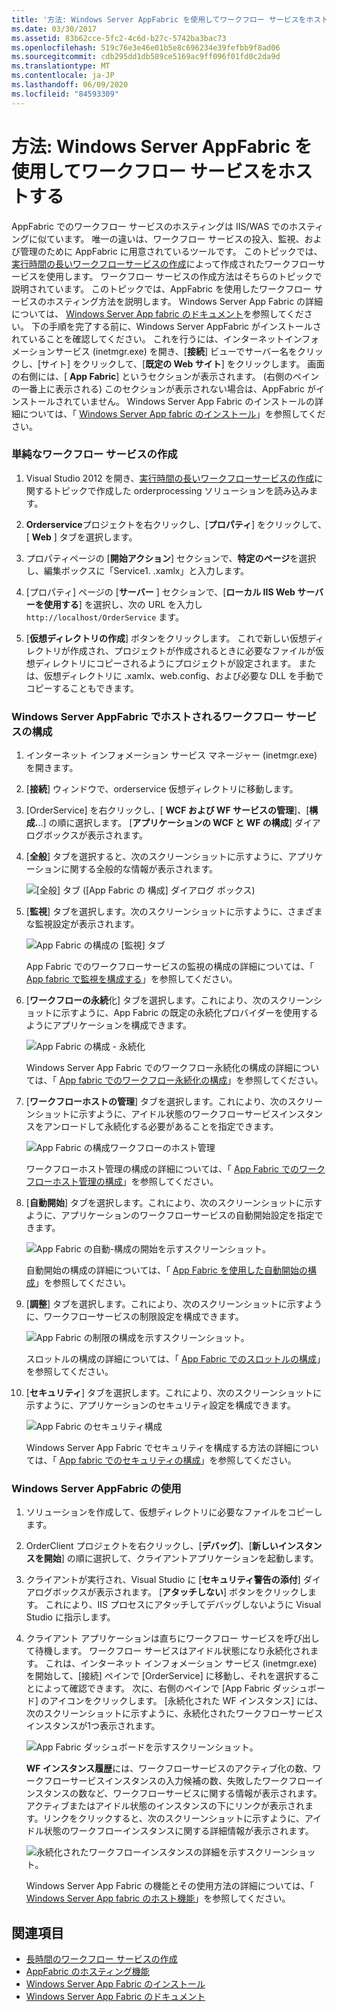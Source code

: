 ```yaml
---
title: '方法: Windows Server AppFabric を使用してワークフロー サービスをホストする'
ms.date: 03/30/2017
ms.assetid: 83b62cce-5fc2-4c6d-b27c-5742ba3bac73
ms.openlocfilehash: 519c76e3e46e01b5e8c696234e39fefbb9f8ad06
ms.sourcegitcommit: cdb295dd1db589ce5169ac9ff096f01fd0c2da9d
ms.translationtype: MT
ms.contentlocale: ja-JP
ms.lasthandoff: 06/09/2020
ms.locfileid: "84593309"
---
```

# <a name="how-to-host-a-workflow-service-with-windows-server-app-fabric"></a>方法: Windows Server AppFabric を使用してワークフロー サービスをホストする

AppFabric でのワークフロー サービスのホスティングは IIS/WAS でのホスティングに似ています。 唯一の違いは、ワークフロー サービスの投入、監視、および管理のために AppFabric に用意されているツールです。 このトピックでは、[実行時間の長いワークフローサービスの作成](creating-a-long-running-workflow-service.md)によって作成されたワークフローサービスを使用します。 ワークフロー サービスの作成方法はそちらのトピックで説明されています。 このトピックでは、AppFabric を使用したワークフロー サービスのホスティング方法を説明します。 Windows Server App Fabric の詳細については、 [Windows Server App fabric のドキュメント](https://docs.microsoft.com/previous-versions/appfabric/ff384253(v=azure.10))を参照してください。 下の手順を完了する前に、Windows Server AppFabric がインストールされていることを確認してください。  これを行うには、インターネットインフォメーションサービス (inetmgr.exe) を開き、[**接続**] ビューでサーバー名をクリックし、[サイト] をクリックして、[**既定の Web サイト**] をクリックします。 画面の右側には、[ **App Fabric**] というセクションが表示されます。 (右側のペインの一番上に表示される) このセクションが表示されない場合は、AppFabric がインストールされていません。 Windows Server App Fabric のインストールの詳細については、「 [Windows Server App fabric のインストール](https://docs.microsoft.com/previous-versions/appfabric/ee790960(v=azure.10))」を参照してください。  
  
### <a name="creating-a-simple-workflow-service"></a>単純なワークフロー サービスの作成  
  
1. Visual Studio 2012 を開き、[実行時間の長いワークフローサービスの作成](creating-a-long-running-workflow-service.md)に関するトピックで作成した orderprocessing ソリューションを読み込みます。  
  
2. **Orderservice**プロジェクトを右クリックし、[**プロパティ**] をクリックして、[ **Web** ] タブを選択します。  
  
3. プロパティページの [**開始アクション**] セクションで、**特定のページ**を選択し、編集ボックスに「Service1. .xamlx」と入力します。  
  
4. [プロパティ] ページの [**サーバー** ] セクションで、[**ローカル IIS Web サーバーを使用する**] を選択し、次の URL を入力し `http://localhost/OrderService` ます。  
  
5. [**仮想ディレクトリの作成**] ボタンをクリックします。 これで新しい仮想ディレクトリが作成され、プロジェクトが作成されるときに必要なファイルが仮想ディレクトリにコピーされるようにプロジェクトが設定されます。  または、仮想ディレクトリに .xamlx、web.config、および必要な DLL を手動でコピーすることもできます。  
  
### <a name="configuring-a-workflow-service-hosted-in-windows-server-app-fabric"></a>Windows Server AppFabric でホストされるワークフロー サービスの構成  
  
1. インターネット インフォメーション サービス マネージャー (inetmgr.exe) を開きます。  
  
2. [**接続**] ウィンドウで、orderservice 仮想ディレクトリに移動します。  
  
3. [OrderService] を右クリックし、[ **WCF および WF サービスの管理**]、[**構成.**..] の順に選択します。 [**アプリケーションの WCF と WF の構成**] ダイアログボックスが表示されます。  
  
4. [**全般**] タブを選択すると、次のスクリーンショットに示すように、アプリケーションに関する全般的な情報が表示されます。  
  
     ![[全般] タブ ([App Fabric の 構成] ダイアログ ボックス)](media/appfabricconfiguration-general.gif "AppFabricConfiguration-全般")  
  
5. [**監視**] タブを選択します。次のスクリーンショットに示すように、さまざまな監視設定が表示されます。  
  
     ![App Fabric の構成の [監視] タブ](media/appfabricconfiguration-monitoring.gif "AppFabricConfiguration-監視")  
  
     App Fabric でのワークフローサービスの監視の構成の詳細については、「 [App fabric で監視を構成する](https://docs.microsoft.com/previous-versions/appfabric/ee677384(v=azure.10))」を参照してください。  
  
6. [**ワークフローの永続**化] タブを選択します。これにより、次のスクリーンショットに示すように、App Fabric の既定の永続化プロバイダーを使用するようにアプリケーションを構成できます。  
  
     ![App Fabric の構成 &#45; 永続化](media/appfabricconfiguration-persistence.gif "AppFabricConfiguration-永続化")  
  
     Windows Server App Fabric でのワークフロー永続化の構成の詳細については、「 [App fabric でのワークフロー永続化の構成](https://docs.microsoft.com/previous-versions/appfabric/ee677353(v=azure.10))」を参照してください。  
  
7. [**ワークフローホストの管理**] タブを選択します。これにより、次のスクリーンショットに示すように、アイドル状態のワークフローサービスインスタンスをアンロードして永続化する必要があることを指定できます。  
  
     ![App Fabric の構成ワークフローのホスト管理](media/appfabricconfiguration-management.gif "AppFabricConfiguration-管理")  
  
     ワークフローホスト管理の構成の詳細については、「 [App Fabric でのワークフローホスト管理の構成](https://docs.microsoft.com/previous-versions/appfabric/ff383424(v=azure.10))」を参照してください。  
  
8. [**自動開始**] タブを選択します。これにより、次のスクリーンショットに示すように、アプリケーションのワークフローサービスの自動開始設定を指定できます。  
  
     ![App Fabric の自動&#45;構成の開始を示すスクリーンショット。](./media/how-to-host-a-workflow-service-with-windows-server-app-fabric/app-fabric-auto-start-configuration.gif)  
  
     自動開始の構成の詳細については、「 [App Fabric を使用した自動開始の構成](https://docs.microsoft.com/previous-versions/appfabric/ee677261(v=azure.10))」を参照してください。  
  
9. [**調整**] タブを選択します。これにより、次のスクリーンショットに示すように、ワークフローサービスの制限設定を構成できます。  
  
     ![App Fabric の制限の構成を示すスクリーンショット。](./media/how-to-host-a-workflow-service-with-windows-server-app-fabric/app-fabric-throttling-configuration.gif)  
  
     スロットルの構成の詳細については、「 [App Fabric でのスロットルの構成](https://docs.microsoft.com/previous-versions/appfabric/ee677261(v=azure.10))」を参照してください。  
  
10. [**セキュリティ**] タブを選択します。これにより、次のスクリーンショットに示すように、アプリケーションのセキュリティ設定を構成できます。  
  
     ![App Fabric のセキュリティ構成](media/appfabricconfiguration-security.gif "AppFabricConfiguration-セキュリティ")  
  
     Windows Server App Fabric でセキュリティを構成する方法の詳細については、「 [App fabric でのセキュリティの構成](https://docs.microsoft.com/previous-versions/appfabric/ee677278(v=azure.10))」を参照してください。  
  
### <a name="using-windows-server-app-fabric"></a>Windows Server AppFabric の使用  
  
1. ソリューションを作成して、仮想ディレクトリに必要なファイルをコピーします。  
  
2. OrderClient プロジェクトを右クリックし、[**デバッグ**]、[**新しいインスタンスを開始**] の順に選択して、クライアントアプリケーションを起動します。  
  
3. クライアントが実行され、Visual Studio に [**セキュリティ警告の添付**] ダイアログボックスが表示されます。 [**アタッチしない**] ボタンをクリックします。 これにより、IIS プロセスにアタッチしてデバッグしないように Visual Studio に指示します。  
  
4. クライアント アプリケーションは直ちにワークフロー サービスを呼び出して待機します。 ワークフロー サービスはアイドル状態になり永続化されます。 これは、インターネット インフォメーション サービス (inetmgr.exe) を開始して、[接続] ペインで [OrderService] に移動し、それを選択することによって確認できます。 次に、右側のペインで [App Fabric ダッシュボード] のアイコンをクリックします。 [永続化された WF インスタンス] には、次のスクリーンショットに示すように、永続化されたワークフローサービスインスタンスが1つ表示されます。  
  
     ![App Fabric ダッシュボードを示すスクリーンショット。](./media/how-to-host-a-workflow-service-with-windows-server-app-fabric/app-fabric-dashboard.gif)  
  
     **WF インスタンス履歴**には、ワークフローサービスのアクティブ化の数、ワークフローサービスインスタンスの入力候補の数、失敗したワークフローインスタンスの数など、ワークフローサービスに関する情報が表示されます。 アクティブまたはアイドル状態のインスタンスの下にリンクが表示されます。リンクをクリックすると、次のスクリーンショットに示すように、アイドル状態のワークフローインスタンスに関する詳細情報が表示されます。  
  
     ![永続化されたワークフローインスタンスの詳細を示すスクリーンショット。](./media/how-to-host-a-workflow-service-with-windows-server-app-fabric/persisted-workflow-instance-detail.gif)  
  
     Windows Server App Fabric の機能とその使用方法の詳細については、「 [Windows Server App fabric のホスト機能](https://docs.microsoft.com/previous-versions/appfabric/ee677189(v=azure.10))」を参照してください。  
  
## <a name="see-also"></a>関連項目

- [長時間のワークフロー サービスの作成](creating-a-long-running-workflow-service.md)
- [AppFabric のホスティング機能](https://docs.microsoft.com/previous-versions/appfabric/ee677189(v=azure.10))
- [Windows Server App Fabric のインストール](https://docs.microsoft.com/previous-versions/appfabric/ee790960(v=azure.10))
- [Windows Server App Fabric のドキュメント](https://docs.microsoft.com/previous-versions/appfabric/ff384253(v=azure.10))
